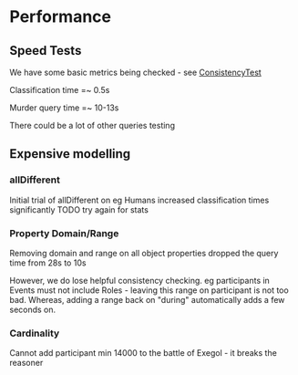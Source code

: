 # Performance

## Speed Tests
We have some basic metrics being checked - see [ConsistencyTest](../src/test/java/com/nickd/sw/ConsistencyTest.java)

Classification time =~ 0.5s

Murder query time =~ 10-13s

There could be a lot of other queries testing

## Expensive modelling

### allDifferent

Initial trial of allDifferent on eg Humans increased classification times significantly
TODO try again for stats

### Property Domain/Range

Removing domain and range on all object properties dropped the query time from 28s to 10s

However, we do lose helpful consistency checking.
eg participants in Events must not include Roles - leaving this range on participant is not too bad.
Whereas, adding a range back on "during" automatically adds a few seconds on.

### Cardinality
Cannot add participant min 14000 to the battle of Exegol - it breaks the reasoner